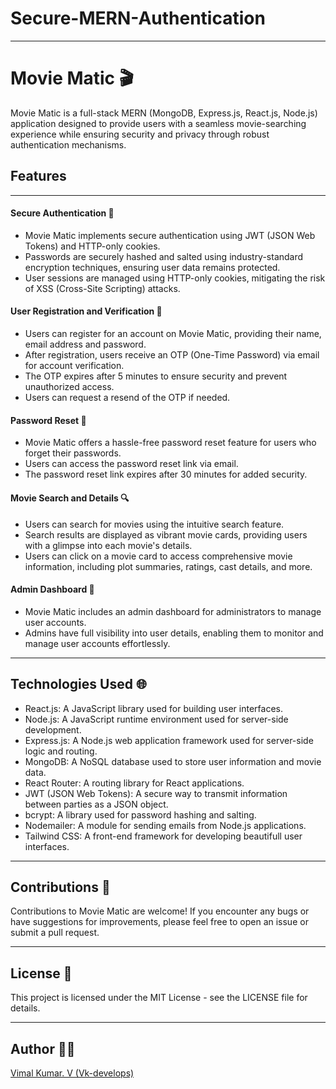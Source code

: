 # **Secure-MERN-Authentication**

---

# **Movie Matic 🎬**

Movie Matic is a full-stack MERN (MongoDB, Express.js, React.js, Node.js) application designed to provide users with a seamless movie-searching experience while ensuring security and privacy through robust authentication mechanisms.

## Features

---

#### Secure Authentication 🔐

-   Movie Matic implements secure authentication using JWT (JSON Web Tokens) and HTTP-only cookies.
-   Passwords are securely hashed and salted using industry-standard encryption techniques, ensuring user data remains protected.
-   User sessions are managed using HTTP-only cookies, mitigating the risk of XSS (Cross-Site Scripting) attacks.

#### User Registration and Verification 👤

-   Users can register for an account on Movie Matic, providing their name, email address and password.
-   After registration, users receive an OTP (One-Time Password) via email for account verification.
-   The OTP expires after 5 minutes to ensure security and prevent unauthorized access.
-   Users can request a resend of the OTP if needed.

#### Password Reset 🔑

-   Movie Matic offers a hassle-free password reset feature for users who forget their passwords.
-   Users can access the password reset link via email.
-   The password reset link expires after 30 minutes for added security.

#### Movie Search and Details 🔍

-   Users can search for movies using the intuitive search feature.
-   Search results are displayed as vibrant movie cards, providing users with a glimpse into each movie's details.
-   Users can click on a movie card to access comprehensive movie information, including plot summaries, ratings, cast details, and more.

#### Admin Dashboard 👤

-   Movie Matic includes an admin dashboard for administrators to manage user accounts.
-   Admins have full visibility into user details, enabling them to monitor and manage user accounts effortlessly.

---

## Technologies Used 🌐

-   React.js: A JavaScript library used for building user interfaces.
-   Node.js: A JavaScript runtime environment used for server-side development.
-   Express.js: A Node.js web application framework used for server-side logic and routing.
-   MongoDB: A NoSQL database used to store user information and movie data.
-   React Router: A routing library for React applications.
-   JWT (JSON Web Tokens): A secure way to transmit information between parties as a JSON object.
-   bcrypt: A library used for password hashing and salting.
-   Nodemailer: A module for sending emails from Node.js applications.
-   Tailwind CSS: A front-end framework for developing beautifull user interfaces.

---

## Contributions 🛂

Contributions to Movie Matic are welcome! If you encounter any bugs or have suggestions for improvements, please feel free to open an issue or submit a pull request.

---

## License 🪪

This project is licensed under the MIT License - see the LICENSE file for details.

---

## Author 🧑‍💻

[Vimal Kumar. V (Vk-develops)](https://www.instagram.com/itz__vimal__93/)
